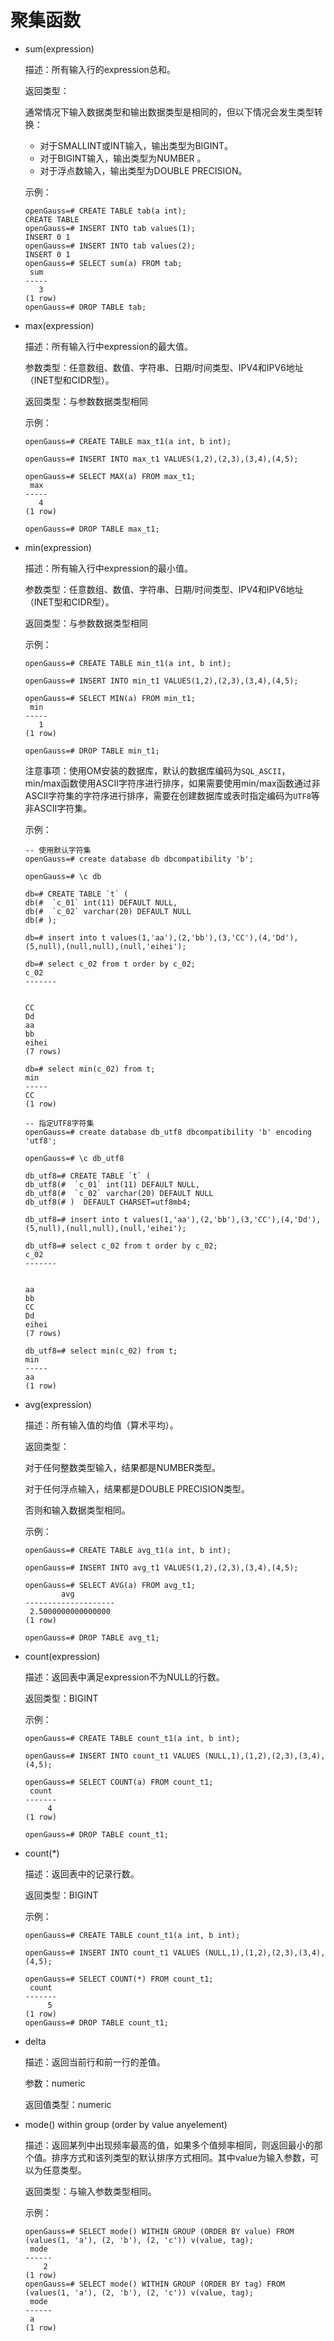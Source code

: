 # 聚集函数

-   sum\(expression\)

    描述：所有输入行的expression总和。

    返回类型：

    通常情况下输入数据类型和输出数据类型是相同的，但以下情况会发生类型转换：

    -   对于SMALLINT或INT输入，输出类型为BIGINT。
    -   对于BIGINT输入，输出类型为NUMBER 。
    -   对于浮点数输入，输出类型为DOUBLE PRECISION。

    示例：

    ```
    openGauss=# CREATE TABLE tab(a int); 
    CREATE TABLE 
    openGauss=# INSERT INTO tab values(1); 
    INSERT 0 1 
    openGauss=# INSERT INTO tab values(2); 
    INSERT 0 1 
    openGauss=# SELECT sum(a) FROM tab; 
     sum  
    ----- 
       3 
    (1 row) 
    openGauss=# DROP TABLE tab;
    ```

-   max\(expression\)

    描述：所有输入行中expression的最大值。

    参数类型：任意数组、数值、字符串、日期/时间类型、IPV4和IPV6地址（INET型和CIDR型）。

    返回类型：与参数数据类型相同

    示例：

    ```
    openGauss=# CREATE TABLE max_t1(a int, b int); 
     
    openGauss=# INSERT INTO max_t1 VALUES(1,2),(2,3),(3,4),(4,5); 
     
    openGauss=# SELECT MAX(a) FROM max_t1; 
     max  
    ----- 
       4 
    (1 row) 
     
    openGauss=# DROP TABLE max_t1;
    ```

-   min\(expression\)

    描述：所有输入行中expression的最小值。

    参数类型：任意数组、数值、字符串、日期/时间类型、IPV4和IPV6地址（INET型和CIDR型）。

    返回类型：与参数数据类型相同

    示例：

    ```
    openGauss=# CREATE TABLE min_t1(a int, b int); 
     
    openGauss=# INSERT INTO min_t1 VALUES(1,2),(2,3),(3,4),(4,5); 
     
    openGauss=# SELECT MIN(a) FROM min_t1; 
     min  
    ----- 
       1 
    (1 row) 
     
    openGauss=# DROP TABLE min_t1;
    ```

    注意事项：使用OM安装的数据库，默认的数据库编码为`SQL_ASCII`，min/max函数使用ASCII字符序进行排序，如果需要使用min/max函数通过非ASCII字符集的字符序进行排序，需要在创建数据库或表时指定编码为`UTF8`等非ASCII字符集。

    示例：

    ```
    -- 使用默认字符集
    openGauss=# create database db dbcompatibility 'b';

    openGauss=# \c db

    db=# CREATE TABLE `t` (
    db(#  `c_01` int(11) DEFAULT NULL,
    db(#  `c_02` varchar(20) DEFAULT NULL
    db(# );

    db=# insert into t values(1,'aa'),(2,'bb'),(3,'CC'),(4,'Dd'),(5,null),(null,null),(null,'eihei');

    db=# select c_02 from t order by c_02;
    c_02  
    -------
    
    
    CC
    Dd
    aa
    bb
    eihei
    (7 rows)

    db=# select min(c_02) from t;
    min 
    -----
    CC
    (1 row)

    -- 指定UTF8字符集
    openGauss=# create database db_utf8 dbcompatibility 'b' encoding 'utf8';

    openGauss=# \c db_utf8

    db_utf8=# CREATE TABLE `t` (
    db_utf8(#  `c_01` int(11) DEFAULT NULL,
    db_utf8(#  `c_02` varchar(20) DEFAULT NULL
    db_utf8(# )  DEFAULT CHARSET=utf8mb4;

    db_utf8=# insert into t values(1,'aa'),(2,'bb'),(3,'CC'),(4,'Dd'),(5,null),(null,null),(null,'eihei');

    db_utf8=# select c_02 from t order by c_02;
    c_02  
    -------
    
    
    aa
    bb
    CC
    Dd
    eihei
    (7 rows)

    db_utf8=# select min(c_02) from t;
    min 
    -----
    aa
    (1 row)

    ```

-   avg\(expression\)

    描述：所有输入值的均值（算术平均）。

    返回类型：

    对于任何整数类型输入，结果都是NUMBER类型。

    对于任何浮点输入，结果都是DOUBLE PRECISION类型。

    否则和输入数据类型相同。

    示例：

    ```
    openGauss=# CREATE TABLE avg_t1(a int, b int); 
     
    openGauss=# INSERT INTO avg_t1 VALUES(1,2),(2,3),(3,4),(4,5); 
     
    openGauss=# SELECT AVG(a) FROM avg_t1; 
            avg          
    -------------------- 
     2.5000000000000000 
    (1 row) 
     
    openGauss=# DROP TABLE avg_t1;
    ```

-   count\(expression\)

    描述：返回表中满足expression不为NULL的行数。

    返回类型：BIGINT

    示例：

    ```
    openGauss=# CREATE TABLE count_t1(a int, b int); 
     
    openGauss=# INSERT INTO count_t1 VALUES (NULL,1),(1,2),(2,3),(3,4),(4,5); 
     
    openGauss=# SELECT COUNT(a) FROM count_t1; 
     count  
    ------- 
         4 
    (1 row) 
     
    openGauss=# DROP TABLE count_t1;
    ```

-   count\(\*\)

    描述：返回表中的记录行数。

    返回类型：BIGINT

    示例：

    ```
    openGauss=# CREATE TABLE count_t1(a int, b int); 
     
    openGauss=# INSERT INTO count_t1 VALUES (NULL,1),(1,2),(2,3),(3,4),(4,5); 
     
    openGauss=# SELECT COUNT(*) FROM count_t1; 
     count  
    ------- 
         5 
    (1 row) 
    openGauss=# DROP TABLE count_t1;
    ```

-   delta

    描述：返回当前行和前一行的差值。

    参数：numeric

    返回值类型：numeric

-   mode\(\) within group \(order by value anyelement\)

    描述：返回某列中出现频率最高的值，如果多个值频率相同，则返回最小的那个值。排序方式和该列类型的默认排序方式相同。其中value为输入参数，可以为任意类型。

    返回类型：与输入参数类型相同。

    示例：

    ```
    openGauss=# SELECT mode() WITHIN GROUP (ORDER BY value) FROM (values(1, 'a'), (2, 'b'), (2, 'c')) v(value, tag); 
     mode 
    ------ 
        2 
    (1 row) 
    openGauss=# SELECT mode() WITHIN GROUP (ORDER BY tag) FROM (values(1, 'a'), (2, 'b'), (2, 'c')) v(value, tag); 
     mode 
    ------ 
     a 
    (1 row)
    ```


